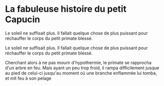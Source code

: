 # La fabuleuse histoire du petit Capucin
Le soleil ne suffisait plus. Il fallait quelque chose de plus puissant pour réchauffer le corps du petit primate blessé.

Le soleil ne suffisait plus. Il fallait quelque chose de plus puissant pour réchauffer le corps du petit primate blessé. 

Cherchant alors à ne pas mourir d'hypothermie, le primate se rapprocha d'un arbre en feu. Mais ayant un peu trop froid, il rampa difficilement jusque au pied de celui-ci jusqu'au moment où une branche enflammée lui tomba, et mit feu à son pelage
